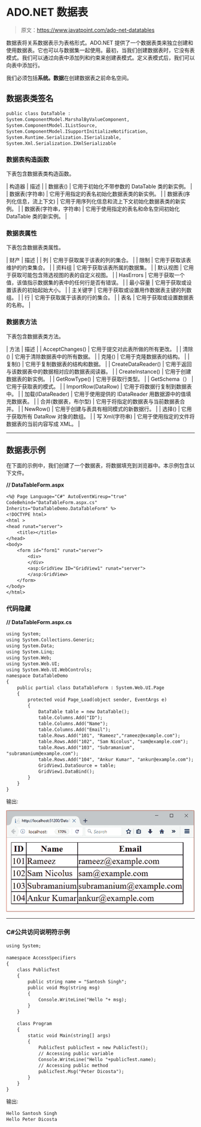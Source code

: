 # ADO.NET 数据表

> 原文：<https://www.javatpoint.com/ado-net-datatables>

数据表将关系数据表示为表格形式。ADO.NET 提供了一个数据表类来独立创建和使用数据表。它也可以与数据集一起使用。最初，当我们创建数据表时，它没有表模式。我们可以通过向表中添加列和约束来创建表模式。定义表模式后，我们可以向表中添加行。

我们必须包括**系统。数据**在创建数据表之前命名空间。

## 数据表类签名

```
public class DataTable : System.ComponentModel.MarshalByValueComponent, System.ComponentModel.IListSource,
System.ComponentModel.ISupportInitializeNotification, System.Runtime.Serialization.ISerializable,
System.Xml.Serialization.IXmlSerializable

```

### 数据表构造函数

下表包含数据表类构造函数。

| 构造器 | 描述 |
| 数据表() | 它用于初始化不带参数的 DataTable 类的新实例。 |
| 数据表(字符串) | 它用于用指定的表名初始化数据表类的新实例。 |
| 数据表(序列化信息，流上下文) | 它用于用序列化信息和流上下文初始化数据表类的新实例。 |
| 数据表(字符串，字符串) | 它用于使用指定的表名和命名空间初始化 DataTable 类的新实例。 |

### 数据表属性

下表包含数据表类属性。

| 财产 | 描述 |
| 列 | 它用于获取属于该表的列的集合。 |
| 限制 | 它用于获取该表维护的约束集合。 |
| 资料组 | 它用于获取该表所属的数据集。 |
| 默认视图 | 它用于获取可能包含筛选视图的表的自定义视图。 |
| HasErrors | 它用于获取一个值，该值指示数据集的表中的任何行是否有错误。 |
| 最小容量 | 它用于获取或设置该表的初始起始大小。 |
| 主关键字 | 它用于获取或设置用作数据表主键的列数组。 |
| 行 | 它用于获取属于该表的行的集合。 |
| 表名 | 它用于获取或设置数据表的名称。 |

### 数据表方法

下表包含数据表类方法。

| 方法 | 描述 |
| AcceptChanges() | 它用于提交对此表所做的所有更改。 |
| 清除() | 它用于清除数据表中的所有数据。 |
| 克隆() | 它用于克隆数据表的结构。 |
| 复制() | 它用于复制数据表的结构和数据。 |
| CreateDataReader() | 它用于返回与该数据表中的数据相对应的数据表阅读器。 |
| CreateInstance() | 它用于创建数据表的新实例。 |
| GetRowType() | 它用于获取行类型。 |
| GetSchema（） | 它用于获取表的模式。 |
| ImportRow(DataRow) | 它用于将数据行复制到数据表中。 |
| 加载(IDataReader) | 它用于使用提供的 IDataReader 用数据源中的值填充数据表。 |
| 合并(数据表，布尔型) | 它用于将指定的数据表与当前数据表合并。 |
| NewRow() | 它用于创建与表具有相同模式的新数据行。 |
| 选择() | 它用于获取所有 DataRow 对象的数组。 |
| 写 Xml(字符串) | 它用于使用指定的文件将数据表的当前内容写成 XML。 |

* * *

## 数据表示例

在下面的示例中，我们创建了一个数据表，将数据填充到浏览器中。本示例包含以下文件。

**// DataTableForm.aspx**

```
<%@ Page Language="C#" AutoEventWireup="true" CodeBehind="DataTableForm.aspx.cs" 
Inherits="DataTableDemo.DataTableForm" %>
<!DOCTYPE html>
<html >
<head runat="server">
    <title></title>
</head>
<body>
    <form id="form1" runat="server">
        <div>
        </div>
        <asp:GridView ID="GridView1" runat="server">
        </asp:GridView>
    </form>
</body>
</html>

```

### 代码隐藏

**// DataTableForm.aspx.cs**

```
using System;
using System.Collections.Generic;
using System.Data;
using System.Linq;
using System.Web;
using System.Web.UI;
using System.Web.UI.WebControls;
namespace DataTableDemo
{
    public partial class DataTableForm : System.Web.UI.Page
    {
        protected void Page_Load(object sender, EventArgs e)
        {
            DataTable table = new DataTable();
            table.Columns.Add("ID");
            table.Columns.Add("Name");
            table.Columns.Add("Email");
            table.Rows.Add("101", "Rameez","rameez@example.com");
            table.Rows.Add("102", "Sam Nicolus", "sam@example.com");
            table.Rows.Add("103", "Subramanium", "subramanium@example.com");
            table.Rows.Add("104", "Ankur Kumar", "ankur@example.com");
            GridView1.DataSource = table;
            GridView1.DataBind();
        }
    }
}

```

输出:

![ADO Net Datatabel 1](img/aa56b022662ba8125fc22cfc7fb00dd3.png)

* * *

### C#公共访问说明符示例

```
using System;

namespace AccessSpecifiers
{
    class PublicTest
    {
        public string name = "Santosh Singh";
        public void Msg(string msg)
        {
            Console.WriteLine("Hello "+ msg);
        }
    }

    class Program
    {
        static void Main(string[] args)
        {
            PublicTest publicTest = new PublicTest();
            // Accessing public variable
            Console.WriteLine("Hello "+publicTest.name);
            // Accessing public method
            publicTest.Msg("Peter Dicosta");
        }
    }
}

```

输出:

```
Hello Santosh Singh
Hello Peter Dicosta

```